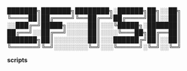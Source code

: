 
███████╗███████╗████████╗░██████╗██╗░░██╗
╚════██║██╔════╝╚══██╔══╝██╔════╝██║░░██║
░░███╔═╝█████╗░░░░░██║░░░╚█████╗░███████║
██╔══╝░░██╔══╝░░░░░██║░░░░╚═══██╗██╔══██║
███████╗██║░░░░░░░░██║░░░██████╔╝██║░░██║
╚══════╝╚═╝░░░░░░░░╚═╝░░░╚═════╝░╚═╝░░╚═╝

**scripts**
